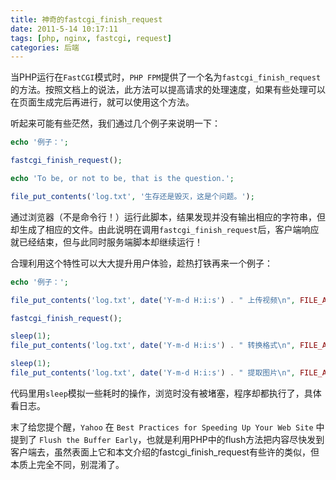 ```yaml
---
title: 神奇的fastcgi_finish_request
date: 2011-5-14 10:17:11
tags: [php, nginx, fastcgi, request]
categories: 后端
---
```


当PHP运行在`FastCGI`模式时，`PHP FPM`提供了一个名为`fastcgi_finish_request`的方法。按照文档上的说法，此方法可以提高请求的处理速度，如果有些处理可以在页面生成完后再进行，就可以使用这个方法。

<!--more-->

听起来可能有些茫然，我们通过几个例子来说明一下：

~~~php
echo '例子：';

fastcgi_finish_request();

echo 'To be, or not to be, that is the question.';

file_put_contents('log.txt', '生存还是毁灭，这是个问题。');
~~~

通过浏览器（不是命令行！）运行此脚本，结果发现并没有输出相应的字符串，但却生成了相应的文件。由此说明在调用`fastcgi_finish_request`后，客户端响应就已经结束，但与此同时服务端脚本却继续运行！

合理利用这个特性可以大大提升用户体验，趁热打铁再来一个例子：

~~~php
echo '例子：';

file_put_contents('log.txt', date('Y-m-d H:i:s') . " 上传视频\n", FILE_APPEND);

fastcgi_finish_request();

sleep(1);
file_put_contents('log.txt', date('Y-m-d H:i:s') . " 转换格式\n", FILE_APPEND);

sleep(1);
file_put_contents('log.txt', date('Y-m-d H:i:s') . " 提取图片\n", FILE_APPEND);
~~~

代码里用`sleep`模拟一些耗时的操作，浏览时没有被堵塞，程序却都执行了，具体看日志。

末了给您提个醒，`Yahoo` 在 `Best Practices for Speeding Up Your Web Site` 中提到了 `Flush the Buffer Early`，也就是利用PHP中的flush方法把内容尽快发到客户端去，虽然表面上它和本文介绍的fastcgi_finish_request有些许的类似，但本质上完全不同，别混淆了。
